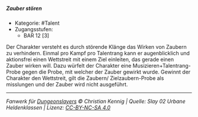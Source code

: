 <!---
Dies ist ein Fanwerk für DUNGEONSLAYERS © von Christian Kennig

Quellen:      [Slay 02 Urbane Heldenklassen](https://www.f-space.de/ds4/downloads.html)
              [Talentbeschreibungen](https://www.f-space.de/ds4/tools-talentcards.html)
License:      [CC-BY-NC-SA 4.0](https://creativecommons.org/licenses/by-nc-sa/4.0/deed.de)
Richtlinien:  [Fanwerkrichtlinien](https://www.dungeonslayers.net/fanwerk-richtlinien/)
Autor:        Zauberlehrling
-->

##### Zauber stören

- Kategorie: #Talent
- Zugangsstufen:
  - BAR 12 [3]

Der Charakter versteht es durch störende Klänge das Wirken von Zaubern zu verhindern. Einmal pro Kampf pro Talentrang kann er augenblicklich und aktionsfrei einen Wettstreit mit einem Ziel einleiten, das gerade einen Zauber wirken will. Dazu würfelt der Charakter eine Musizieren+Talentrang-Probe gegen die Probe, mit welcher der Zauber gewirkt wurde. Gewinnt der Charakter den Wettstreit, gilt die Zaubern/ Zielzaubern-Probe als misslungen und der Zauber wird nicht ausgeführt.

---

_Fanwerk für [Dungeonslayers](https://www.dungeonslayers.net/) © Christian Kennig | Quelle: Slay 02 Urbane Heldenklassen | Lizenz: [CC-BY-NC-SA 4.0](https://creativecommons.org/licenses/by-nc-sa/4.0/deed.de)_
